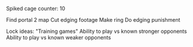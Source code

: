 Spiked cage counter: 10

Find portal 2 map
Cut edging footage
Make ring
Do edging punishment



Lock ideas:
"Training games"
Ability to play vs known stronger opponents
Ability to play vs known weaker opponents
